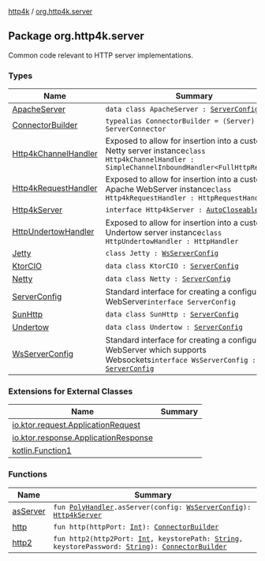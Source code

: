 [http4k](../index.md) / [org.http4k.server](./index.md)

## Package org.http4k.server

Common code relevant to HTTP server implementations.

### Types

| Name | Summary |
|---|---|
| [ApacheServer](-apache-server/index.md) | `data class ApacheServer : `[`ServerConfig`](-server-config/index.md) |
| [ConnectorBuilder](-connector-builder.md) | `typealias ConnectorBuilder = (Server) -> ServerConnector` |
| [Http4kChannelHandler](-http4k-channel-handler/index.md) | Exposed to allow for insertion into a customised Netty server instance`class Http4kChannelHandler : SimpleChannelInboundHandler<FullHttpRequest>` |
| [Http4kRequestHandler](-http4k-request-handler/index.md) | Exposed to allow for insertion into a customised Apache WebServer instance`class Http4kRequestHandler : HttpRequestHandler` |
| [Http4kServer](-http4k-server/index.md) | `interface Http4kServer : `[`AutoCloseable`](https://docs.oracle.com/javase/9/docs/api/java/lang/AutoCloseable.html) |
| [HttpUndertowHandler](-http-undertow-handler/index.md) | Exposed to allow for insertion into a customised Undertow server instance`class HttpUndertowHandler : HttpHandler` |
| [Jetty](-jetty/index.md) | `class Jetty : `[`WsServerConfig`](-ws-server-config/index.md) |
| [KtorCIO](-ktor-c-i-o/index.md) | `data class KtorCIO : `[`ServerConfig`](-server-config/index.md) |
| [Netty](-netty/index.md) | `data class Netty : `[`ServerConfig`](-server-config/index.md) |
| [ServerConfig](-server-config/index.md) | Standard interface for creating a configured WebServer`interface ServerConfig` |
| [SunHttp](-sun-http/index.md) | `data class SunHttp : `[`ServerConfig`](-server-config/index.md) |
| [Undertow](-undertow/index.md) | `data class Undertow : `[`ServerConfig`](-server-config/index.md) |
| [WsServerConfig](-ws-server-config/index.md) | Standard interface for creating a configured WebServer which supports Websockets`interface WsServerConfig : `[`ServerConfig`](-server-config/index.md) |

### Extensions for External Classes

| Name | Summary |
|---|---|
| [io.ktor.request.ApplicationRequest](io.ktor.request.-application-request/index.md) |  |
| [io.ktor.response.ApplicationResponse](io.ktor.response.-application-response/index.md) |  |
| [kotlin.Function1](kotlin.-function1/index.md) |  |

### Functions

| Name | Summary |
|---|---|
| [asServer](as-server.md) | `fun `[`PolyHandler`](../org.http4k.websocket/-poly-handler/index.md)`.asServer(config: `[`WsServerConfig`](-ws-server-config/index.md)`): `[`Http4kServer`](-http4k-server/index.md) |
| [http](http.md) | `fun http(httpPort: `[`Int`](https://kotlinlang.org/api/latest/jvm/stdlib/kotlin/-int/index.html)`): `[`ConnectorBuilder`](-connector-builder.md) |
| [http2](http2.md) | `fun http2(http2Port: `[`Int`](https://kotlinlang.org/api/latest/jvm/stdlib/kotlin/-int/index.html)`, keystorePath: `[`String`](https://kotlinlang.org/api/latest/jvm/stdlib/kotlin/-string/index.html)`, keystorePassword: `[`String`](https://kotlinlang.org/api/latest/jvm/stdlib/kotlin/-string/index.html)`): `[`ConnectorBuilder`](-connector-builder.md) |
